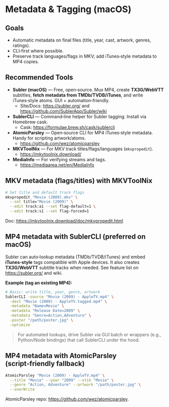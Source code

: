 # Metadata & Tagging (macOS)

## Goals

- Automatic metadata on final files (title, year, cast, artwork, genres, ratings).
- CLI‑first where possible.
- Preserve track languages/flags in MKV; add iTunes‑style metadata to MP4 copies.

## Recommended Tools

- **Subler (macOS)** — Free, open‑source. Mux MP4, create **TX3G/WebVTT** subtitles, **fetch metadata from TMDb/TVDB/iTunes**, and write iTunes‑style atoms. GUI + automation‑friendly.
  - Site/Docs: <https://subler.org/> and <https://github.com/SublerApp/Subler/wiki>
- **SublerCLI** — Command‑line helper for Subler tagging. Install via Homebrew cask.
  - Cask: <https://formulae.brew.sh/cask/sublercli>
- **AtomicParsley** — Open‑source CLI for MP4 iTunes‑style metadata. Handy for scripting artwork/atoms.
  - <https://github.com/wez/atomicparsley>
- **MKVToolNix** — For MKV track titles/flags/languages (`mkvpropedit`).
  - <https://mkvtoolnix.download/>
- **MediaInfo** — For verifying streams and tags.
  - <https://mediaarea.net/en/MediaInfo>

## MKV metadata (flags/titles) with MKVToolNix

```bash
# Set title and default track flags
mkvpropedit "Movie (2009).mkv" \
  --set title="Movie (2009)" \
  --edit track:a1 --set flag-default=1 \
  --edit track:s1 --set flag-forced=1
```

Doc: <https://mkvtoolnix.download/doc/mkvpropedit.html>

## MP4 metadata with SublerCLI (preferred on macOS)

Subler can auto‑lookup metadata (TMDb/TVDB/iTunes) and embed **iTunes‑style** tags compatible with Apple devices. It also creates **TX3G/WebVTT** subtitle tracks when needed. See feature list on <https://subler.org/> and wiki.

**Example (tag an existing MP4):**

```bash
# Basic: write title, year, genre, artwork
SublerCLI -source "Movie (2009) - AppleTV.mp4" \
  -dest "Movie (2009) - AppleTV.tagged.mp4" \
  -metadata "Name=Movie" \
  -metadata "Release Date=2009" \
  -metadata "Genre=Action,Adventure" \
  -poster "/path/poster.jpg" \
  -optimize
```

> For automated lookups, drive Subler via GUI batch or wrappers (e.g., Python/Node bindings) that call SublerCLI under the hood.

## MP4 metadata with AtomicParsley (script‑friendly fallback)

```bash
AtomicParsley "Movie (2009) - AppleTV.mp4" \
  --title "Movie" --year "2009" --stik "Movie" \
  --genre "Action, Adventure" --artwork "/path/poster.jpg" \
  --overWrite
```

AtomicParsley repo: <https://github.com/wez/atomicparsley>.
